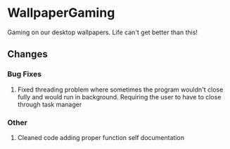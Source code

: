 # WallpaperGaming
Gaming on our desktop wallpapers. Life can't get better than this!

## Changes
### Bug Fixes
1. Fixed threading problem where sometimes the program wouldn't close fully and would run in background. Requiring the user to have to close through task manager
### Other
1. Cleaned code adding proper function self documentation
